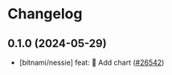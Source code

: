# Changelog

## 0.1.0 (2024-05-29)

* [bitnami/nessie] feat: :tada: Add chart ([#26542](https://github.com/bitnami/charts/pull/26542))

